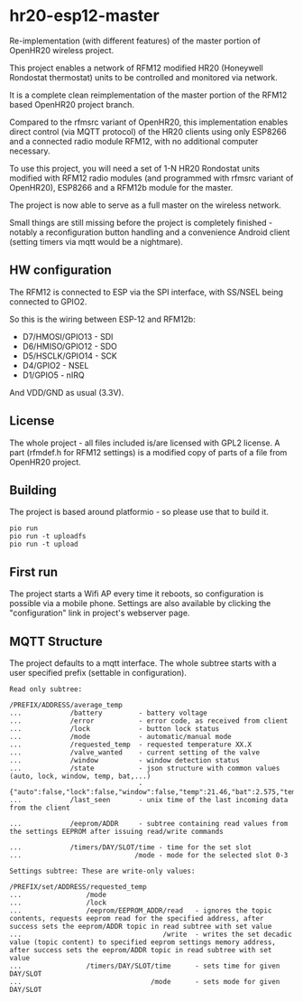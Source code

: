 # hr20-esp12-master

Re-implementation (with different features) of the master portion of OpenHR20 wireless project.

This project enables a network of RFM12 modified HR20 (Honeywell Rondostat thermostat) units to be
controlled and monitored via network.

It is a complete clean reimplementation of the master portion of the RFM12 based OpenHR20 project branch.

Compared to the rfmsrc variant of OpenHR20, this implementation enables direct control (via MQTT protocol)
of the HR20 clients using only ESP8266 and a connected radio module RFM12, with no additional computer
necessary.

To use this project, you will need a set of 1-N HR20 Rondostat units modified with RFM12 radio modules
(and programmed with rfmsrc variant of OpenHR20), ESP8266 and a RFM12b module for the master.

The project is now able to serve as a full master on the wireless network.

Small things are still missing before the project is completely finished - notably a reconfiguration button
handling and a convenience Android client (setting timers via mqtt would be a nightmare).

## HW configuration
The RFM12 is connected to ESP via the SPI interface, with SS/NSEL being connected to GPIO2.

So this is the wiring between ESP-12 and RFM12b:

* D7/HMOSI/GPIO13 - SDI
* D6/HMISO/GPIO12 - SDO
* D5/HSCLK/GPIO14 - SCK
* D4/GPIO2        - NSEL
* D1/GPIO5        - nIRQ

And VDD/GND as usual (3.3V).

## License
The whole project - all files included is/are licensed with GPL2 license. A part (rfmdef.h for RFM12 settings) is a modified copy of parts of a file from OpenHR20 project.

## Building
The project is based around platformio - so please use that to build it.


```
pio run
pio run -t uploadfs
pio run -t upload
```


## First run
The project starts a Wifi AP every time it reboots, so configuration is possible via a mobile phone. Settings are also available by clicking the "configuration" link in project's webserver page.

## MQTT Structure
The project defaults to a mqtt interface. The whole subtree starts with a user specified prefix (settable in configuration).

```
Read only subtree:

/PREFIX/ADDRESS/average_temp
...            /battery         - battery voltage
...            /error           - error code, as received from client
...            /lock            - button lock status
...            /mode            - automatic/manual mode
...            /requested_temp  - requested temperature XX.X
...            /valve_wanted    - current setting of the valve
...            /window          - window detection status
...            /state           - json structure with common values (auto, lock, window, temp, bat,...)
                                - {"auto":false,"lock":false,"window":false,"temp":21.46,"bat":2.575,"temp_wtd":21.0,"temp_wset":0.0,"valve_wtd":43,"error":0,"last_seen":1607780775,"st":2}
...            /last_seen       - unix time of the last incoming data from the client

...            /eeprom/ADDR     - subtree containing read values from the settings EEPROM after issuing read/write commands

...            /timers/DAY/SLOT/time - time for the set slot
...                            /mode - mode for the selected slot 0-3

Settings subtree: These are write-only values:

/PREFIX/set/ADDRESS/requested_temp
...                /mode
...                /lock
...                /eeprom/EEPROM_ADDR/read   - ignores the topic contents, requests eeprom read for the specified address, after success sets the eeprom/ADDR topic in read subtree with set value
...                                   /write  - writes the set decadic value (topic content) to specified eeprom settings memory address, after success sets the eeprom/ADDR topic in read subtree with set value
...                /timers/DAY/SLOT/time      - sets time for given DAY/SLOT
...                                /mode      - sets mode for given DAY/SLOT

```

